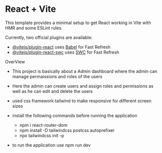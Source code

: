 # React + Vite

This template provides a minimal setup to get React working in Vite with HMR and some ESLint rules.

Currently, two official plugins are available:

- [@vitejs/plugin-react](https://github.com/vitejs/vite-plugin-react/blob/main/packages/plugin-react/README.md) uses [Babel](https://babeljs.io/) for Fast Refresh
- [@vitejs/plugin-react-swc](https://github.com/vitejs/vite-plugin-react-swc) uses [SWC](https://swc.rs/) for Fast Refresh

OverView 

- This project is basically about a Admin dashboard where the admin can manage permaissions and roles 
   of the users

- Here the admin can create users and assign roles and permissions as well as he can edit and delete the users

- used css framework tailwind to make responsive for different screen sizes 

- install the following commands before running the application
   - npm i react-router-dom 
   - npm install -D tailwindcss postcss autoprefixer
   - npx tailwindcss init -p

- to run the application use npm run dev

